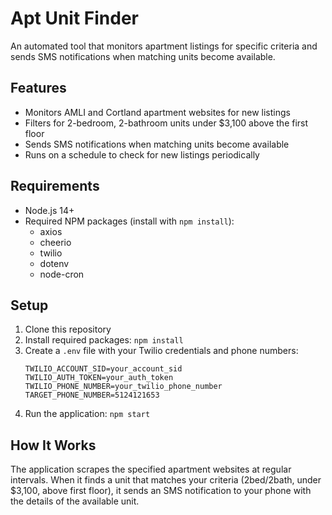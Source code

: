 # Apt Unit Finder

An automated tool that monitors apartment listings for specific criteria and sends SMS notifications when matching units become available.

## Features

- Monitors AMLI and Cortland apartment websites for new listings
- Filters for 2-bedroom, 2-bathroom units under $3,100 above the first floor
- Sends SMS notifications when matching units become available
- Runs on a schedule to check for new listings periodically

## Requirements

- Node.js 14+
- Required NPM packages (install with `npm install`):
  - axios
  - cheerio
  - twilio
  - dotenv
  - node-cron

## Setup

1. Clone this repository
2. Install required packages: `npm install`
3. Create a `.env` file with your Twilio credentials and phone numbers:
   ```
   TWILIO_ACCOUNT_SID=your_account_sid
   TWILIO_AUTH_TOKEN=your_auth_token
   TWILIO_PHONE_NUMBER=your_twilio_phone_number
   TARGET_PHONE_NUMBER=5124121653
   ```
4. Run the application: `npm start`

## How It Works

The application scrapes the specified apartment websites at regular intervals. When it finds a unit that matches your criteria (2bed/2bath, under $3,100, above first floor), it sends an SMS notification to your phone with the details of the available unit.
